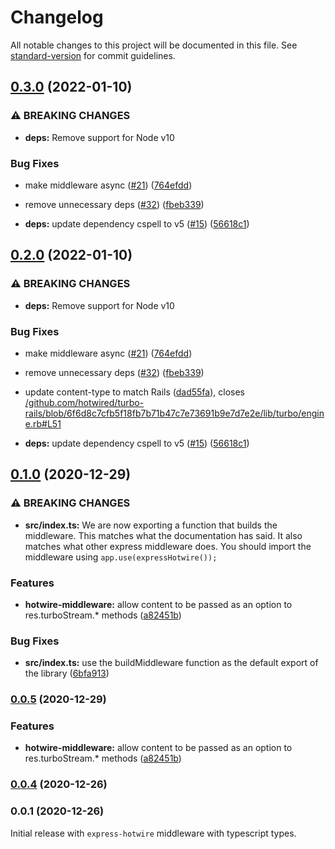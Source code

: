 # Changelog

All notable changes to this project will be documented in this file. See [standard-version](https://github.com/conventional-changelog/standard-version) for commit guidelines.

## [0.3.0](https://github.com/deriegle/express-hotwire/compare/v0.1.0...v0.3.0) (2022-01-10)


### ⚠ BREAKING CHANGES

* **deps:** Remove support for Node v10

### Bug Fixes

* make middleware async ([#21](https://github.com/deriegle/express-hotwire/issues/21)) ([764efdd](https://github.com/deriegle/express-hotwire/commit/764efdd06ff182c7487fc665ca7cec97e60da3ba))
* remove unnecessary deps ([#32](https://github.com/deriegle/express-hotwire/issues/32)) ([fbeb339](https://github.com/deriegle/express-hotwire/commit/fbeb339d93a0f07b60b40ab74435f1641d3a2665))


* **deps:** update dependency cspell to v5 ([#15](https://github.com/deriegle/express-hotwire/issues/15)) ([56618c1](https://github.com/deriegle/express-hotwire/commit/56618c1fbec8357af34e198c3855dbb7ed5d861b))

## [0.2.0](https://github.com/deriegle/express-hotwire/compare/v0.1.0...v0.2.0) (2022-01-10)


### ⚠ BREAKING CHANGES

* **deps:** Remove support for Node v10

### Bug Fixes

* make middleware async ([#21](https://github.com/deriegle/express-hotwire/issues/21)) ([764efdd](https://github.com/deriegle/express-hotwire/commit/764efdd06ff182c7487fc665ca7cec97e60da3ba))
* remove unnecessary deps ([#32](https://github.com/deriegle/express-hotwire/issues/32)) ([fbeb339](https://github.com/deriegle/express-hotwire/commit/fbeb339d93a0f07b60b40ab74435f1641d3a2665))
* update content-type to match Rails ([dad55fa](https://github.com/deriegle/express-hotwire/commit/dad55fac202dfa25e1ec01fac620bed56b6fd874)), closes [/github.com/hotwired/turbo-rails/blob/6f6d8c7cfb5f18fb7b71b47c7e73691b9e7d7e2e/lib/turbo/engine.rb#L51](https://github.com/deriegle//github.com/hotwired/turbo-rails/blob/6f6d8c7cfb5f18fb7b71b47c7e73691b9e7d7e2e/lib/turbo/engine.rb/issues/L51)


* **deps:** update dependency cspell to v5 ([#15](https://github.com/deriegle/express-hotwire/issues/15)) ([56618c1](https://github.com/deriegle/express-hotwire/commit/56618c1fbec8357af34e198c3855dbb7ed5d861b))

## [0.1.0](https://github.com/deriegle/express-hotwire/compare/v0.0.4...v0.1.0) (2020-12-29)

### ⚠ BREAKING CHANGES

- **src/index.ts:** We are now exporting a function that builds the middleware. This matches what the
  documentation has said. It also matches what other express middleware does. You should import the
  middleware using `app.use(expressHotwire());`

### Features

- **hotwire-middleware:** allow content to be passed as an option to res.turboStream.\* methods ([a82451b](https://github.com/deriegle/express-hotwire/commit/a82451b9a90aab56f73ca89dcd9ccc9e4acf0cb2))

### Bug Fixes

- **src/index.ts:** use the buildMiddleware function as the default export of the library ([6bfa913](https://github.com/deriegle/express-hotwire/commit/6bfa913294af744ab6792345dd5e004bb310845b))

### [0.0.5](https://github.com/deriegle/express-hotwire/compare/v0.0.4...v0.0.5) (2020-12-29)

### Features

- **hotwire-middleware:** allow content to be passed as an option to res.turboStream.\* methods ([a82451b](https://github.com/deriegle/express-hotwire/commit/a82451b9a90aab56f73ca89dcd9ccc9e4acf0cb2))

### [0.0.4](https://github.com/deriegle/express-hotwire/compare/v0.0.1...v0.0.4) (2020-12-26)

### 0.0.1 (2020-12-26)

Initial release with `express-hotwire` middleware with typescript types.
